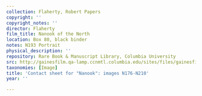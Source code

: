 ```yaml
---
collection: Flaherty, Robert Papers
copyright: ''
copyright_notes: ''
director: Flaherty
film_title: Nanook of the North
location: Box 80, black binder
notes: N193 Portrait
physical_description: ''
repository: Rare Book & Manuscript Library, Columbia University
src: http://gainesfilm.qa-lamp.ccnmtl.columbia.edu/sites/files/gainesfilm/images/1000102120.jpg
taxonomies: [Image]
title: 'Contact sheet for "Nanook": images N176-N210'
year: ''

---
```

